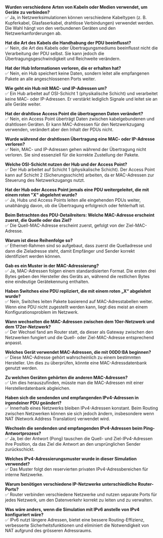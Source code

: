 **Wurden verschiedene Arten von Kabeln oder Medien verwendet, um Geräte zu verbinden?**  
✅ Ja, in Netzwerksimulationen können verschiedene Kabeltypen (z. B. Kupferkabel, Glasfaserkabel, drahtlose Verbindungen) verwendet werden. Die Wahl hängt von den verbundenen Geräten und den Netzwerkanforderungen ab.  

**Hat die Art des Kabels die Handhabung der PDU beeinflusst?**  
✅ Nein, die Art des Kabels oder Übertragungsmediums beeinflusst nicht die Verarbeitung der PDU selbst. Sie kann jedoch die Übertragungsgeschwindigkeit und Reichweite verändern.  

**Hat der Hub Informationen verloren, die er erhalten hat?**  
✅ Nein, ein Hub speichert keine Daten, sondern leitet alle empfangenen Pakete an alle angeschlossenen Ports weiter.  

**Wie geht ein Hub mit MAC- und IP-Adressen um?**  
✅ Ein Hub arbeitet auf OSI-Schicht 1 (physikalische Schicht) und verarbeitet keine MAC- oder IP-Adressen. Er verstärkt lediglich Signale und leitet sie an alle Geräte weiter.  

**Hat der drahtlose Access Point die übertragenen Daten verändert?**  
✅ Nein, ein Access Point überträgt Daten zwischen kabelgebundenen und drahtlosen Geräten. Er kann MAC-Adressen für den Netzwerkzugang verwenden, verändert aber den Inhalt der PDUs nicht.  

**Wurde während der drahtlosen Übertragung eine MAC- oder IP-Adresse verloren?**  
✅ Nein, MAC- und IP-Adressen gehen während der Übertragung nicht verloren. Sie sind essenziell für die korrekte Zustellung der Pakete.  

**Welche OSI-Schicht nutzen der Hub und der Access Point?**  
✅ Der Hub arbeitet auf Schicht 1 (physikalische Schicht). Der Access Point kann auf Schicht 2 (Sicherungsschicht) arbeiten, da er MAC-Adressen zur Steuerung des Netzwerkzugangs nutzt.  

**Hat der Hub oder Access Point jemals eine PDU weitergeleitet, die mit einem roten "X" abgelehnt wurde?**  
✅ Ja, Hubs und Access Points leiten alle eingehenden PDUs weiter, unabhängig davon, ob die Übertragung erfolgreich oder fehlerhaft ist.  

**Beim Betrachten des PDU-Detailreiters: Welche MAC-Adresse erscheint zuerst, die Quelle oder das Ziel?**  
✅ Die Quell-MAC-Adresse erscheint zuerst, gefolgt von der Ziel-MAC-Adresse.  

**Warum ist diese Reihenfolge so?**  
✅ Ethernet-Rahmen sind so aufgebaut, dass zuerst die Quelladresse und dann die Zieladresse steht, damit Empfänger und Sender korrekt identifiziert werden können.  

**Gab es ein Muster in der MAC-Adressierung?**  
✅ Ja, MAC-Adressen folgen einem standardisierten Format. Die ersten drei Bytes geben den Hersteller des Geräts an, während die restlichen Bytes eine eindeutige Gerätekennung enthalten.  

**Haben Switches eine PDU repliziert, die mit einem roten „X“ abgelehnt wurde?**  
✅ Nein, Switches leiten Pakete basierend auf MAC-Adresstabellen weiter. Wenn eine PDU nicht zugestellt werden kann, liegt dies meist an einem Konfigurationsproblem im Netzwerk.  

**Wann wechselten die MAC-Adressen zwischen dem 10er-Netzwerk und dem 172er-Netzwerk?**  
✅ Der Wechsel fand am Router statt, da dieser als Gateway zwischen den Netzwerken fungiert und die Quell- oder Ziel-MAC-Adresse entsprechend anpasst.  

**Welches Gerät verwendet MAC-Adressen, die mit 00D0:BA beginnen?**  
✅ Diese MAC-Adresse gehört wahrscheinlich zu einem bestimmten Hersteller. Um dies zu überprüfen, könnte eine MAC-Adressdatenbank genutzt werden.  

**Zu welchen Geräten gehörten die anderen MAC-Adressen?**  
✅ Um dies herauszufinden, müsste man die MAC-Adressen mit einer Herstellerdatenbank abgleichen.  

**Haben sich die sendenden und empfangenden IPv4-Adressen in irgendeiner PDU geändert?**  
✅ Innerhalb eines Netzwerks bleiben IPv4-Adressen konstant. Beim Routing zwischen Netzwerken können sie sich jedoch ändern, insbesondere wenn NAT (Network Address Translation) verwendet wird.  

**Wechseln die sendenden und empfangenden IPv4-Adressen beim Ping-Antwortprozess?**  
✅ Ja, bei der Antwort (Pong) tauschen die Quell- und Ziel-IPv4-Adressen ihre Position, da das Ziel die Antwort an den ursprünglichen Sender zurückschickt.  

**Welches IPv4-Adressierungsmuster wurde in dieser Simulation verwendet?**  
✅ Das Muster folgt den reservierten privaten IPv4-Adressbereichen für interne Netzwerke.  

**Warum benötigen verschiedene IP-Netzwerke unterschiedliche Router-Ports?**  
✅ Router verbinden verschiedene Netzwerke und nutzen separate Ports für jedes Netzwerk, um den Datenverkehr korrekt zu leiten und zu verwalten.  

**Was wäre anders, wenn die Simulation mit IPv6 anstelle von IPv4 konfiguriert wäre?**  
✅ IPv6 nutzt längere Adressen, bietet eine bessere Routing-Effizienz, verbesserte Sicherheitsfunktionen und eliminiert die Notwendigkeit von NAT aufgrund des grösseren Adressraums.  